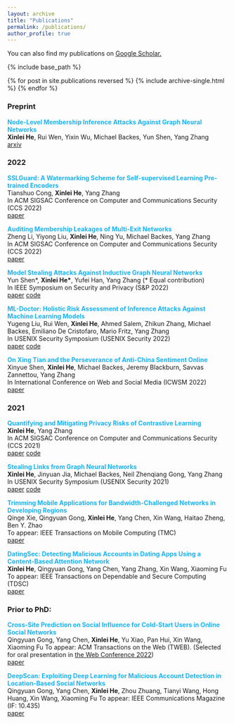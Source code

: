 ```yaml
---
layout: archive
title: "Publications"
permalink: /publications/
author_profile: true
---
```


You can also find my publications on <u><a href="https://scholar.google.com/citations?user=6hZNEtoAAAAJ">Google Scholar</a>.</u>


{% include base_path %}

{% for post in site.publications reversed %}
  {% include archive-single.html %}
{% endfor %}



### Preprint
<b><font color="#19B4F3">Node-Level Membership Inference Attacks Against Graph Neural Networks</font></b>
<br>**Xinlei He**, Rui Wen, Yixin Wu, Michael Backes, Yun Shen, Yang Zhang
<br><a class="btn btn-primary" href="https://arxiv.org/abs/2102.05429">arxiv</a>
<!-- <a href="https://arxiv.org/abs/2102.05429" class="btn--blue" target="_blank">arxiv</a> -->




### 2022

<b><font color="#19B4F3">SSLGuard: A Watermarking Scheme for Self-supervised Learning Pre-trained Encoders</font></b>
<br>Tianshuo Cong, **Xinlei He**, Yang Zhang
<br>In ACM SIGSAC Conference on Computer and Communications Security (CCS 2022)
<br>
<a href="https://arxiv.org/abs/2201.11692" class="btn btn-primary" target="_blank">paper</a>
<!-- <a href="https://github.com/xinleihe/GNNStealing" class="btn btn-primary" target="_blank">code</a> -->

<b><font color="#19B4F3">Auditing Membership Leakages of Multi-Exit Networks</font></b>
<br>Zheng Li, Yiyong Liu, **Xinlei He**, Ning Yu, Michael Backes, Yang Zhang
<br>In ACM SIGSAC Conference on Computer and Communications Security (CCS 2022)
<br>
<a href="" class="btn btn-primary" target="_blank">paper</a>
<!-- <a href="https://github.com/xinleihe/GNNStealing" class="btn btn-primary" target="_blank">code</a> -->



<b><font color="#19B4F3">Model Stealing Attacks Against Inductive Graph Neural Networks</font></b>
<br>Yun Shen\*, <strong>Xinlei He\*</strong>, Yufei Han, Yang Zhang (* Equal contribution)
<br>In IEEE Symposium on Security and Privacy (S&P 2022)
<br>
<a href="https://arxiv.org/abs/2112.08331" class="btn btn-primary" target="_blank">paper</a>
<a href="https://github.com/xinleihe/GNNStealing" class="btn btn-primary" target="_blank">code</a>



<b><font color="#19B4F3">ML-Doctor: Holistic Risk Assessment of Inference Attacks Against Machine Learning Models</font></b>
<br>Yugeng Liu, Rui Wen, **Xinlei He**, Ahmed Salem, Zhikun Zhang, Michael Backes, Emiliano De Cristofaro, Mario Fritz, Yang Zhang
<br>In USENIX Security Symposium (USENIX Security 2022)
<br>
<a href="https://arxiv.org/abs/2102.02551" class="btn btn-primary" target="_blank">paper</a>
<a href="https://github.com/liuyugeng/ML-Doctor" class="btn btn-primary" target="_blank">code</a>

<b><font color="#19B4F3">On Xing Tian and the Perseverance of Anti-China Sentiment Online</font></b>
<br>Xinyue Shen, **Xinlei He**, Michael Backes, Jeremy Blackburn, Savvas Zannettou, Yang Zhang
<br>In International Conference on Web and Social Media (ICWSM 2022)
<br>
<a href="https://arxiv.org/abs/2204.08935" class="btn btn-primary" target="_blank">paper</a>




### 2021

<b><font color="#19B4F3">Quantifying and Mitigating Privacy Risks of Contrastive Learning</font></b>
<br>**Xinlei He**, Yang Zhang
<br>In ACM SIGSAC Conference on Computer and Communications Security (CCS 2021)
<br>
<a href="https://arxiv.org/abs/2102.04140" class="btn btn-primary" target="_blank">paper</a>
<a href="https://github.com/xinleihe/ContrastiveLeaks" class="btn btn-primary" target="_blank">code</a>
<!-- [Paper](https://arxiv.org/abs/2102.04140){: .btn .btn-blue} -->
<!-- [Code]{https://github.com/xinleihe/ContrastiveLeaks}{: .btn .btn-blue} -->

<b><font color="#19B4F3">Stealing Links from Graph Neural Networks</font></b>
<br>**Xinlei He**, Jinyuan Jia, Michael Backes, Neil Zhenqiang Gong, Yang Zhang
<br>In USENIX Security Symposium (USENIX Security 2021)
<br>
<a href="https://arxiv.org/abs/2005.02131" class="btn btn-primary" target="_blank">paper</a>
<a href="https://github.com/xinleihe/link_stealing_attack" class="btn btn-primary" target="_blank">code</a>
<!-- [[pdf]](https://arxiv.org/abs/2005.02131) -->

<b><font color="#19B4F3">Trimming Mobile Applications for Bandwidth-Challenged Networks in Developing Regions</font></b>
<br>Qinge Xie, Qingyuan Gong, **Xinlei He**, Yang Chen, Xin Wang, Haitao Zheng, Ben Y. Zhao
<br>To appear: IEEE Transactions on Mobile Computing (TMC)
<br><a href="https://arxiv.org/abs/1912.01328" class="btn btn-primary" target="_blank">paper</a>
<!-- [[pdf]](https://arxiv.org/abs/1912.01328) -->


<b><font color="#19B4F3">DatingSec: Detecting Malicious Accounts in Dating Apps Using a Content-Based Attention Network</font></b>
<br>**Xinlei He**, Qingyuan Gong, Yang Chen, Yang Zhang, Xin Wang, Xiaoming Fu
<br>To appear: IEEE Transactions on Dependable and Secure Computing (TDSC)
<br><a href="https://ieeexplore.ieee.org/document/9384217" class="btn btn-primary" target="_blank">paper</a>


### Prior to PhD:

<b><font color="#19B4F3">Cross-Site Prediction on Social Influence for Cold-Start Users in Online Social Networks</font></b>
<br>Qingyuan Gong, Yang Chen, **Xinlei He**, Yu Xiao, Pan Hui, Xin Wang, Xiaoming Fu
To appear: ACM Transactions on the Web (TWEB).
(Selected for oral presentation in [the Web Conference 2022](https://www2022.thewebconf.org/))
<br><a href="https://dl.acm.org/doi/10.1145/3409108" class="btn btn-primary" target="_blank">paper</a>


<b><font color="#19B4F3">DeepScan: Exploiting Deep Learning for Malicious Account Detection in Location-Based Social Networks</font></b>
<br>Qingyuan Gong, Yang Chen, **Xinlei He**, Zhou Zhuang, Tianyi Wang, Hong Huang, Xin Wang, Xiaoming Fu
To appear: IEEE Communications Magazine (IF: 10.435)
<br><a href="https://user.informatik.uni-goettingen.de/~ychen/papers/DeepScan-COMMAG18.pdf" class="btn btn-primary" target="_blank">paper</a>
<!-- [[pdf]](https://user.informatik.uni-goettingen.de/~ychen/papers/DeepScan-COMMAG18.pdf) -->

<!-- <b>Understanding the Behavioral Differences Between American and German Users: A Data-Driven Study.</b><br>
Chenxi Yang, Yang Chen, Qingyuan Gong, **Xinlei He**, Yu Xiao, Yuhuan Huang, Xiaoming Fu.
Big Data Mining and Analytics, 2018, 1(4):284-296.
<br>[[pdf]](https://ieeexplore.ieee.org/stamp/stamp.jsp?tp=&arnumber=8400445&tag=1) -->

<!-- <b>Identification of Influential Users in Emerging Online Social Networks Using Cross-Site Linking.</b><br>
Qingyuan Gong, Yang Chen, **Xinlei He**, Fei Li, Yu Xiao, Pan Hui, Xin Wang, Xiaoming Fu.
Proc. of the 13th CCF Chinese Conference on Computer Supported Cooperative Work (ChineseCSCW’18), Guilin, China, Aug. 2018. (Acceptance ratio: 38/150=25.33%)
[[pdf]](https://user.informatik.uni-goettingen.de/~ychen/papers/Medium_ChineseCSCW18.pdf) -->

<!-- <b>LBSLab: A User Data Collection System in Mobile Environments.</b><br>
Qingyuan Gong, **Xinlei He**, Qinge Xie, Shihan Lin, Guozhen She, Ruiyu Fang, Rui Han, Yang Chen, Yu Xiao, Xiaoming Fu, Xin Wang.
Proc. of the International Workshop on Mobile Human Contributions: Opportunities and Challenges (MHC’18), co-located with the 2018 ACM International Joint Conference on Pervasive and Ubiquitous Computing (UbiComp’18), Singapore, Oct. 2018.
<br>[[pdf]]()

<b>Deep Learning-Based Malicious Account Detection in the Momo Social Network. </b><br>
Jiaqi Wang, **Xinlei He**, Qingyuan Gong, Yang Chen, Tianyi Wang, Xin Wang. International Conference on Computer Communications and Networks (ICCCN’18). Poster Session.
<br>[[pdf]]() -->

